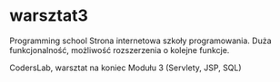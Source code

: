 # warsztat3
Programming school
Strona internetowa szkoły programowania. 
Duża funkcjonalność, możliwość rozszerzenia o kolejne funkcje.

CodersLab, warsztat na koniec Modułu 3 (Servlety, JSP, SQL)
